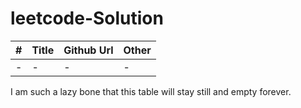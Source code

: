 # leetcode-Solution
| #    | Title | Github Url | Other |
| ---- | ----- | ---------- | ----- |
| -    | -     | -          | -     |

I am such a lazy bone that this table will stay still and empty forever.